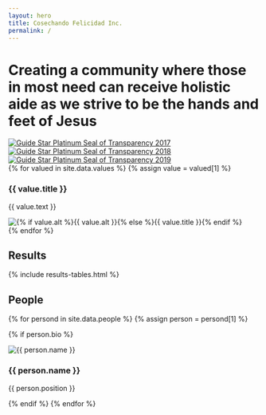 ```yaml
---
layout: hero
title: Cosechando Felicidad Inc.
permalink: /
---
```


<div class="hero home-hero">
  <div class="hero-container">
    <h1 class="hero-text">Creating a community where those in most need can receive holistic aide as we strive to be the hands and feet of Jesus</h1>
  </div>
</div>

<div class="guide-star-container home-section">
  <a class="guide-star-link" href="https://www.guidestar.org/profile/47-4437262" target="#"><img alt="Guide Star Platinum Seal of Transparency 2017" src="{{ site.url }}/images/guideStarSeal_2017_platinum_SM.svg"></a>
  <a class="guide-star-link" href="https://www.guidestar.org/profile/47-4437262" target="#"><img alt="Guide Star Platinum Seal of Transparency 2018" src="{{ site.url }}/images/guideStarSeal_2018_platinum_SM.svg"></a>
  <a class="guide-star-link" href="https://www.guidestar.org/profile/47-4437262" target="#"><img alt="Guide Star Platinum Seal of Transparency 2019" src="{{ site.url }}/images/guideStarSeal_2019_platinum_SM.svg"></a>
</div>

<div class="values-section home-section">
{% for valued in site.data.values %}
{% assign value = valued[1] %}

<div class="value-container val-{{ forloop.index }} {% cycle "", "value-reverse" %}">
  <div class="value-text-container">
    <h3 class="value-title">
      {{ value.title }}
    </h3>
    <p class="value-text">{{ value.text }}</p>
  </div>

  <div class="value-image-container">
    <img
      src="{{ site.url }}/images/values/{{ value.src }}"
      alt="{% if value.alt %}{{ value.alt }}{% else %}{{ value.title }}{% endif %}"
    />
  </div>
</div>
{% endfor %}
</div>

<div class="results-section home-section">
  <h2 class="section-title">Results</h2>
  <div class="results-table-container">
    {% include results-tables.html %}
  </div>
</div>

<div class="people-section home-section">
  <h2 class="section-title">People</h2>
  <div class="people-container">
{% for persond in site.data.people %}
{% assign person = persond[1] %}

{% if person.bio %}
<div class="person-container">
  <div class="person-image-container">
    <img class="person-image" src="{{ site.url }}/images/people/{{ person.img }}" alt="{{ person.name }}">
    <h3 class="person-name">
      {{ person.name }}
    </h3>
    <p class="person-position">{{ person.position }}</p>
  </div>
</div>
{% endif %}
{% endfor %}
</div>
</div>

